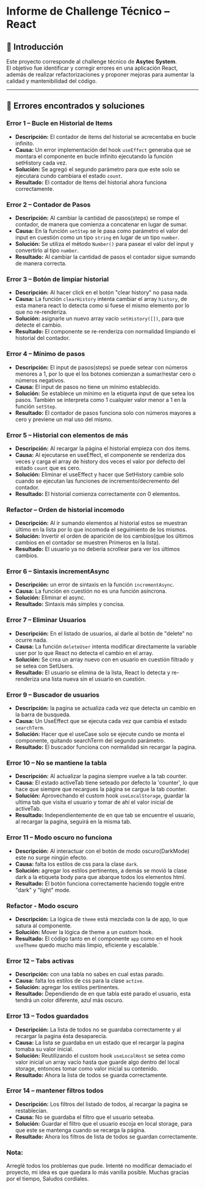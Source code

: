 # Informe de Challenge Técnico – React

## 📌 Introducción
Este proyecto corresponde al challenge técnico de **Asytec System**.  
El objetivo fue identificar y corregir errores en una aplicación React, además de realizar refactorizaciones y proponer mejoras para aumentar la calidad y mantenibilidad del código.

---

## 🐞 Errores encontrados y soluciones

### Error 1 – Bucle en Historial de Items
- **Descripción:** El contador de items del historial se acrecentaba en bucle infinito.  
- **Causa:** Un error implementación del hook `useEffect` generaba que se montara el componente en bucle infinito ejecutando la función setHistory cada vez.  
- **Solución:** Se agregó el segundo parámetro para que este solo se ejecutara cundo cambiara el estado `count`.  
- **Resultado:** El contador de Items del historial ahora funciona correctamente.  

### Error 2 – Contador de Pasos
- **Descripción:** Al cambiar la cantidad de pasos(steps) se rompe el contador, de manera que comienza a concatenar en lugar de sumar.  
- **Causa:** En la función `setStep` se le pasa como parámetro el valor del input en cuestión como un tipo `string` en lugar de un tipo `number`.  
- **Solución:** Se utiliza el método `Number()` para pasear el valor del input y convertirlo al tipo `number`.  
- **Resultado:** Al cambiar la cantidad de pasos el contador sigue sumando de manera correcta.

### Error 3 – Botón de limpiar historial
- **Descripción:** Al hacer click en el botón "clear history" no pasa nada.
- **Causa:** La función `clearHistory` intenta cambiar el array `history`, de esta manera react lo detecta como si fuese el mismo elemento por lo que no re-renderiza.
- **Solución:** asignarle un nuevo array vacío `setHistory([])`, para que detecte el cambio.
- **Resultado:** El componente se re-renderiza con normalidad limpiando el historial del contador.

### Error 4 – Mínimo de pasos
- **Descripción:** El input de pasos(steps) se puede setear con números menores a 1, por lo que el los botones comienzan a sumar/restar cero o números negativos.
- **Causa:** El input de pasos no tiene un mínimo establecido.
- **Solución:** Se establece un mínimo en la etiqueta input de que setea los pasos. También se interpreta como 1 cualquier valor menor a 1 en la función `setStep`.
- **Resultado:** El contador de pasos funciona solo con números mayores a cero y previene un mal uso del mismo.

### Error 5 – Historial con elementos de más
- **Descripción:** Al recargar la página el historial empieza con dos items.
- **Causa:** Al ejecutarse en useEffect, el componente se renderiza dos veces y carga el array de history dos veces el valor por defecto del estado `count` que es cero.
- **Solución:** Eliminar el useEffect y hacer que SetHistory cambie solo cuando se ejecutan las funciones de incremento/decremento del contador.
- **Resultado:** El historial comienza correctamente con 0 elementos.

### Refactor – Orden de historial incomodo
- **Descripción:** Al ir sumando elementos al historial estos se muestran último en la lista por lo que incomoda el seguimiento de los mismos.
- **Solución:** Invertir el orden de aparición de los cambios(que los últimos cambios en el contador se muestren Primeros en la lista).
- **Resultado:** El usuario ya no debería scrollear para ver los últimos cambios.

### Error 6 – Sintaxis incrementAsync
- **Descripción:** un error de sintaxis en la función `incrementAsync`.
- **Causa:** La función en cuestión no es una función asíncrona.
- **Solución:** Eliminar el async.
- **Resultado:** Sintaxis más simples y concisa.

### Error 7 – Eliminar Usuarios
- **Descripción:** En el listado de usuarios, al darle al botón de "delete" no ocurre nada.
- **Causa:** La función `deleteUser` intenta modificar directamente la variable user por lo que React no detecta el cambio en el array.
- **Solución:** Se crea un array nuevo con en usuario en cuestión filtrado y se setea con SetUsers.
- **Resultado:** El usuario se elimina de la lista, React lo detecta y re-renderiza una lista nueva sin el usuario en cuestión.

### Error 9 – Buscador de usuarios
- **Descripción:** la pagina se actualiza cada vez que detecta un cambio en la barra de busqueda.
- **Causa:** Un UseEffect que se ejecuta cada vez que cambia el estado `searchTerm`.
- **Solución:** Hacer que el useCase solo se ejecute cundo se monta el componente, quitando searchTerm del segundo parámetro.
- **Resultado:** El buscador funciona con normalidad sin recargar la pagina.

### Error 10 – No se mantiene la tabla
- **Descripción:** Al actualizar la pagina siempre vuelve a la tab counter.
- **Causa:** El estado activeTab tiene seteado por defecto la 'counter', lo que hace que siempre que recargues la página se cargue la tab counter.
- **Solución:** Aprovechando el custom hook `useLocalStorage`, guardar la ultima tab que visita el usuario y tomar de ahí el valor inicial de activeTab.
- **Resultado:** Independientemente de en que tab se encuentre el usuario, al recargar la pagina, seguirá en la misma tab.

### Error 11 – Modo oscuro no funciona
- **Descripción:** Al interactuar con el botón de modo oscuro(DarkMode) este no surge ningún efecto.
- **Causa:** falta los estilos de css para la clase `dark`.
- **Solución:** agregar los estilos pertinentes, a demás se movió la clase dark a la etiqueta body para que abarque todos los elementos html.
- **Resultado:** El botón funciona correctamente haciendo toggle entre "dark" y "light" mode.

### Refactor - Modo oscuro
- **Descripción:** La lógica de `theme` está mezclada con la de app, lo que satura al componente.
- **Solución:** Mover la lógica de theme a un custom hook.
- **Resultado:** El código tanto en el componente `app` como en el hook `useTheme` quedo mucho más limpio, eficiente y escalable.`

### Error 12 – Tabs activas
- **Descripción:** con una tabla no sabes en cual estas parado.
- **Causa:** falta los estilos de css para la clase `active`.
- **Solución:** agregar los estilos pertinentes.
- **Resultado:** Dependiendo de en que tabla esté parado el usuario, esta tendrá un color diferente, azul más oscuro.

### Error 13 – Todos guardados
- **Descripción:** La lista de todos no se guardaba correctamente y al recargar la pagina ésta desaparecía.
- **Causa:** La lista se guardaba en un estado que el recargar la pagina tomaba su valor inicial.
- **Solución:** Reutilizando el custom hook `useLocalHost` se setea como valor inicial un array vacío hasta que guarde algo dentro del local storage, entonces tomar como valor inicial su contenido.
- **Resultado:** Ahora la lista de todos se guarda correctamente.

### Error 14 – mantener filtros todos
- **Descripción:** Los filtros del listado de todos, al recargar la pagina se restablecían.
- **Causa:** No se guardaba el filtro que el usuario seteaba.
- **Solución:** Guardar el filtro que el usuario escoja en local storage, para que este se mantenga cuando se recarga la página.
- **Resultado:** Ahora los filtros de lista de todos se guardan correctamente.



### Nota:
Arreglé todos los problemas que pude. Intenté no modificar demaciado el proyecto, mi idea es que quedara lo más vanilla posible.
Muchas gracias por el tiempo, Saludos cordiales.
